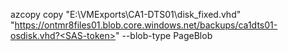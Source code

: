 azcopy copy "E:\VMExports\CA1-DTS01\disk_fixed.vhd" "https://ontmr8files01.blob.core.windows.net/backups/ca1dts01-osdisk.vhd?<SAS-token>" --blob-type PageBlob
